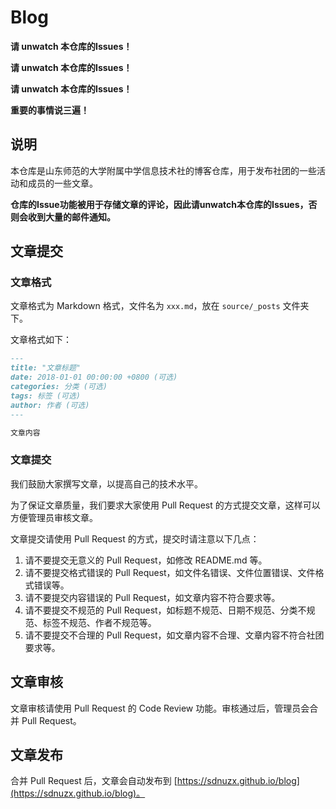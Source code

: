 # Blog

**请 unwatch 本仓库的Issues！**

**请 unwatch 本仓库的Issues！**

**请 unwatch 本仓库的Issues！**

**重要的事情说三遍！**

## 说明

本仓库是山东师范的大学附属中学信息技术社的博客仓库，用于发布社团的一些活动和成员的一些文章。

**仓库的Issue功能被用于存储文章的评论，因此请unwatch本仓库的Issues，否则会收到大量的邮件通知。**

## 文章提交

### 文章格式

文章格式为 Markdown 格式，文件名为 `xxx.md`，放在 `source/_posts` 文件夹下。

文章格式如下：

```markdown
---
title: "文章标题"
date: 2018-01-01 00:00:00 +0800 (可选)
categories: 分类 (可选)
tags: 标签 (可选)
author: 作者 (可选)
---

文章内容
```

### 文章提交

我们鼓励大家撰写文章，以提高自己的技术水平。

为了保证文章质量，我们要求大家使用 Pull Request 的方式提交文章，这样可以方便管理员审核文章。

文章提交请使用 Pull Request 的方式，提交时请注意以下几点：

1. 请不要提交无意义的 Pull Request，如修改 README.md 等。
2. 请不要提交格式错误的 Pull Request，如文件名错误、文件位置错误、文件格式错误等。
3. 请不要提交内容错误的 Pull Request，如文章内容不符合要求等。
4. 请不要提交不规范的 Pull Request，如标题不规范、日期不规范、分类不规范、标签不规范、作者不规范等。
5. 请不要提交不合理的 Pull Request，如文章内容不合理、文章内容不符合社团要求等。

## 文章审核

文章审核请使用 Pull Request 的 Code Review 功能。审核通过后，管理员会合并 Pull Request。

## 文章发布

合并 Pull Request 后，文章会自动发布到 [https://sdnuzx.github.io/blog](https://sdnuzx.github.io/blog)。

